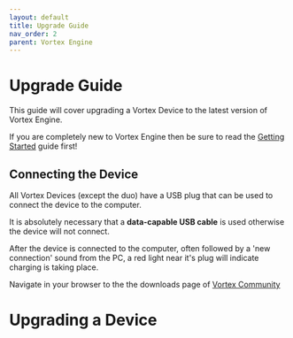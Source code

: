 ```yaml
---
layout: default
title: Upgrade Guide
nav_order: 2
parent: Vortex Engine
---
```


# Upgrade Guide

This guide will cover upgrading a Vortex Device to the latest version of Vortex Engine.

If you are completely new to Vortex Engine then be sure to read the [Getting Started](getting_started.html) guide first!

## Connecting the Device

All Vortex Devices (except the duo) have a USB plug that can be used to connect the device to the computer.

It is absolutely necessary that a **data-capable USB cable** is used otherwise the device will not connect.

After the device is connected to the computer, often followed by a 'new connection' sound from the PC, a red light near it's plug will indicate charging is taking place.

Navigate in your browser to the the downloads page of [Vortex Community](https://vortex.community/downloads)


# Upgrading a Device
